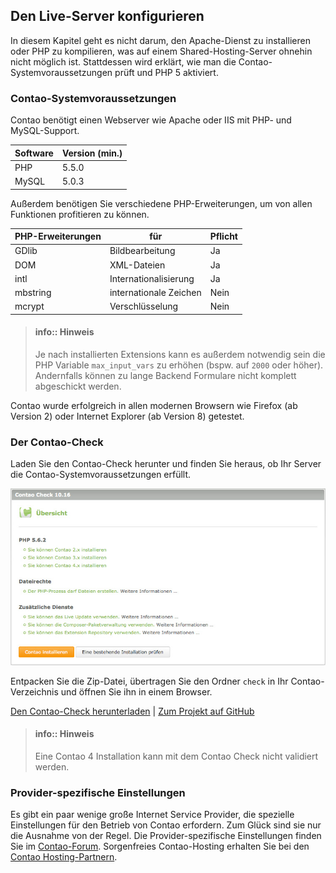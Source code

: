 ## Den Live-Server konfigurieren

In diesem Kapitel geht es nicht darum, den Apache-Dienst zu installieren oder
PHP zu kompilieren, was auf einem Shared-Hosting-Server ohnehin nicht möglich
ist. Stattdessen wird erklärt, wie man die Contao-Systemvoraussetzungen prüft
und PHP 5 aktiviert.


### Contao-Systemvoraussetzungen

Contao benötigt einen Webserver wie Apache oder IIS mit PHP- und MySQL-Support.

| Software | Version (min.) |
|----------|----------------|
| PHP      | 5.5.0          |
| MySQL    | 5.0.3          |


Außerdem benötigen Sie verschiedene PHP-Erweiterungen, um von allen Funktionen
profitieren zu können. 

| PHP-Erweiterungen | für                    | Pflicht |
|-------------------|------------------------|---------|
| GDlib             | Bildbearbeitung        | Ja      |
| DOM               | XML-Dateien            | Ja      |
| intl              | Internationalisierung  | Ja      |
| mbstring          | internationale Zeichen | Nein    |
| mcrypt            | Verschlüsselung        | Nein    |

> #### info:: Hinweis
> Je nach installierten Extensions kann es außerdem notwendig sein die PHP 
> Variable `max_input_vars` zu erhöhen (bspw. auf `2000` oder höher). Andernfalls 
> können zu lange Backend Formulare nicht komplett abgeschickt werden.

Contao wurde erfolgreich in allen modernen Browsern wie 
Firefox (ab Version 2) oder Internet Explorer (ab Version 8) getestet.


### Der Contao-Check

Laden Sie den Contao-Check herunter und finden Sie heraus, ob Ihr Server die
Contao-Systemvoraussetzungen erfüllt.

![](images/contao-check.jpg)

Entpacken Sie die Zip-Datei, übertragen Sie den Ordner
`check` in Ihr Contao-Verzeichnis und öffnen Sie ihn in einem Browser.

[Den Contao-Check herunterladen][1] | [Zum Projekt auf GitHub][2]

> #### info:: Hinweis
> Eine Contao 4 Installation kann mit dem Contao Check nicht validiert werden.


### Provider-spezifische Einstellungen

Es gibt ein paar wenige große Internet Service Provider, die spezielle
Einstellungen für den Betrieb von Contao erfordern. Zum Glück sind sie nur die
Ausnahme von der Regel. Die Provider-spezifische Einstellungen finden Sie im
[Contao-Forum][3]. Sorgenfreies Contao-Hosting erhalten Sie bei den
[Contao Hosting-Partnern][4].


[1]: https://github.com/contao/check/zipball/master
[2]: https://github.com/contao/check
[3]: https://community.contao.org/de/forumdisplay.php?67-Erfahrungen-mit-Webhostern
[4]: https://contao.org/de/partners.html?search=services&for=partner_hosting
